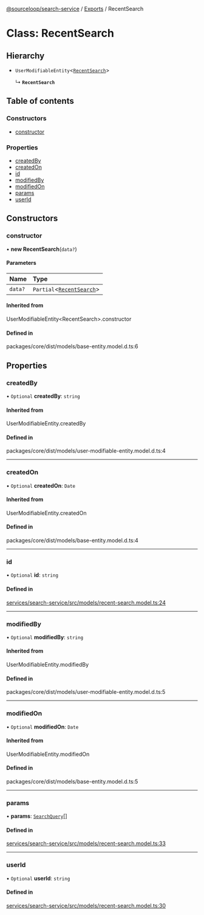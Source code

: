 [@sourceloop/search-service](../README.md) / [Exports](../modules.md) / RecentSearch

# Class: RecentSearch

## Hierarchy

- `UserModifiableEntity`<[`RecentSearch`](RecentSearch.md)\>

  ↳ **`RecentSearch`**

## Table of contents

### Constructors

- [constructor](RecentSearch.md#constructor)

### Properties

- [createdBy](RecentSearch.md#createdby)
- [createdOn](RecentSearch.md#createdon)
- [id](RecentSearch.md#id)
- [modifiedBy](RecentSearch.md#modifiedby)
- [modifiedOn](RecentSearch.md#modifiedon)
- [params](RecentSearch.md#params)
- [userId](RecentSearch.md#userid)

## Constructors

### constructor

• **new RecentSearch**(`data?`)

#### Parameters

| Name | Type |
| :------ | :------ |
| `data?` | `Partial`<[`RecentSearch`](RecentSearch.md)\> |

#### Inherited from

UserModifiableEntity<RecentSearch\>.constructor

#### Defined in

packages/core/dist/models/base-entity.model.d.ts:6

## Properties

### createdBy

• `Optional` **createdBy**: `string`

#### Inherited from

UserModifiableEntity.createdBy

#### Defined in

packages/core/dist/models/user-modifiable-entity.model.d.ts:4

___

### createdOn

• `Optional` **createdOn**: `Date`

#### Inherited from

UserModifiableEntity.createdOn

#### Defined in

packages/core/dist/models/base-entity.model.d.ts:4

___

### id

• `Optional` **id**: `string`

#### Defined in

[services/search-service/src/models/recent-search.model.ts:24](https://github.com/sourcefuse/loopback4-microservice-catalog/blob/93a7f917/services/search-service/src/models/recent-search.model.ts#L24)

___

### modifiedBy

• `Optional` **modifiedBy**: `string`

#### Inherited from

UserModifiableEntity.modifiedBy

#### Defined in

packages/core/dist/models/user-modifiable-entity.model.d.ts:5

___

### modifiedOn

• `Optional` **modifiedOn**: `Date`

#### Inherited from

UserModifiableEntity.modifiedOn

#### Defined in

packages/core/dist/models/base-entity.model.d.ts:5

___

### params

• **params**: [`SearchQuery`](SearchQuery.md)[]

#### Defined in

[services/search-service/src/models/recent-search.model.ts:33](https://github.com/sourcefuse/loopback4-microservice-catalog/blob/93a7f917/services/search-service/src/models/recent-search.model.ts#L33)

___

### userId

• `Optional` **userId**: `string`

#### Defined in

[services/search-service/src/models/recent-search.model.ts:30](https://github.com/sourcefuse/loopback4-microservice-catalog/blob/93a7f917/services/search-service/src/models/recent-search.model.ts#L30)
